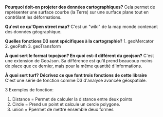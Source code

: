 **Pourquoi doit-on projeter des données cartographiques?**
Cela permet de représenter une surface courbe (la Terre) sur une surface plane tout en contrôlant les déformations.

**Qu'est ce qu'Open street map?**
C'est un "wiki" de la map monde contenant des données géographique.

**Quelles fonctions D3 sont spécifiques à la cartographie?**
    1. geoMercator
    2. geoPath
    3. geoTransform

**À quoi sert le format topojson? En quoi est-il différent du geojson?**
C'est une extension de GeoJson. Sa différence est qu'il prend beaucoup moins de place que ce dernier, mais pour la même quantité d'informations.

**À quoi sert turf? Décrivez ce que font trois fonctions de cette libraire**
C'est une série de fonction comme D3 d'analyse avancée géospatiale.

 3 Exemples de fonction:
1. Distance = Permet de calculer la distance entre deux points
2. Circle = Prend un point et calcule un cercle polygone. 
3. union = Ppermet de mettre ensemble deux formes